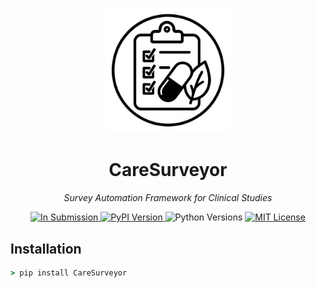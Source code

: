 <!-- CareSurveyor README -->

<p align="center">
  <img src="logo.jpg" alt="CareSurveyor Logo" width="200"/>
</p>

<h1 align="center">CareSurveyor</h1>
<p align="center"><em>Survey Automation Framework&nbsp;for Clinical Studies</em></p>

<p align="center">

  <a href="https://joss.theoj.org/">
    <img src="https://img.shields.io/badge/Status-In%20Submission-orange?style=flat-square&logo=openaccess" alt="In Submission">
  </a>

  <a href="https://pypi.org/project/CareSurveyor/">
    <img src="https://img.shields.io/pypi/v/CareSurveyor?style=flat-square" alt="PyPI Version">
  </a>

  <img src="https://img.shields.io/pypi/pyversions/CareSurveyor?style=flat-square" alt="Python Versions">
<a href="https://opensource.org/licenses/MIT">
  <img src="https://img.shields.io/badge/license-MIT-blue?style=flat-square" alt="MIT License">
</a>

</p>


## Installation

```cmd
> pip install CareSurveyor
